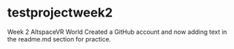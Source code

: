 # testprojectweek2
Week 2 AltspaceVR World
Created a GitHub account and now adding text in the readme.md section for practice.
